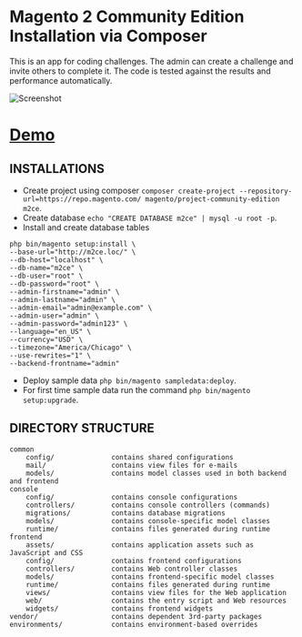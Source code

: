 Magento 2 Community Edition Installation via Composer
====================================================


This is an app for coding challenges. The admin can create a challenge and invite others to complete it. The code is tested against the results and performance automatically.

![Screenshot](https://i.ytimg.com/vi/vdBQrHwF4Po/maxresdefault.jpg)

# [Demo](http://m2ce.softhem.se/)

INSTALLATIONS
---------------
  * Create project using composer `composer create-project --repository-url=https://repo.magento.com/ magento/project-community-edition m2ce`.
  * Create database `echo "CREATE DATABASE m2ce" | mysql -u root -p`.
  * Install and create database tables
   ``` 
   php bin/magento setup:install \
   --base-url="http://m2ce.loc/" \
   --db-host="localhost" \
   --db-name="m2ce" \
   --db-user="root" \
   --db-password="root" \
   --admin-firstname="admin" \
   --admin-lastname="admin" \
   --admin-email="admin@example.com" \
   --admin-user="admin" \
   --admin-password="admin123" \
   --language="en_US" \
   --currency="USD" \
   --timezone="America/Chicago" \
   --use-rewrites="1" \
   --backend-frontname="admin"  
   
   ```
  * Deploy sample data `php bin/magento sampledata:deploy`.
  * For first time sample data run the command `php bin/magento setup:upgrade`.

DIRECTORY STRUCTURE
-------------------

```
common
    config/              contains shared configurations
    mail/                contains view files for e-mails
    models/              contains model classes used in both backend and frontend
console
    config/              contains console configurations
    controllers/         contains console controllers (commands)
    migrations/          contains database migrations
    models/              contains console-specific model classes
    runtime/             contains files generated during runtime
frontend
    assets/              contains application assets such as JavaScript and CSS
    config/              contains frontend configurations
    controllers/         contains Web controller classes
    models/              contains frontend-specific model classes
    runtime/             contains files generated during runtime
    views/               contains view files for the Web application
    web/                 contains the entry script and Web resources
    widgets/             contains frontend widgets
vendor/                  contains dependent 3rd-party packages
environments/            contains environment-based overrides
```
